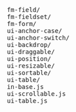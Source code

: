 <pre>
  fm-field/
  fm-fieldset/
  fm-form/
  ui-anchor-case/
  ui-anchor-switch/
  ui-backdrop/
  ui-draggable/
  ui-position/
  ui-resizable/
  ui-sortable/
  ui-table/
  in-base.js
  ui-scrollable.js
  ui-table.js
</pre>

